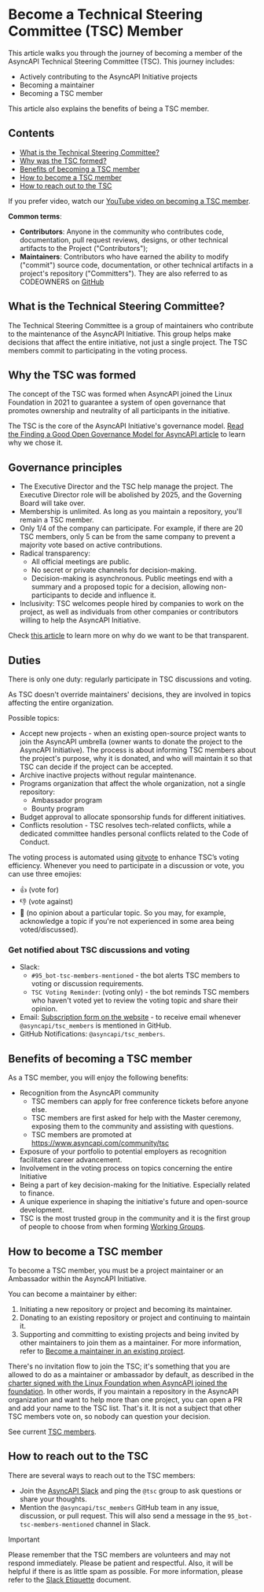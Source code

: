 # Become a Technical Steering Committee (TSC) Member 

This article walks you through the journey of becoming a member of the AsyncAPI Technical Steering Committee (TSC). This journey includes:
* Actively contributing to the AsyncAPI Initiative projects
* Becoming a maintainer
* Becoming a TSC member

This article also explains the benefits of being a TSC member.

## Contents
* [What is the Technical Steering Committee?](#what-is-the-technical-steering-committee)
* [Why was the TSC formed?](#why-the-tsc-was-formed)
* [Benefits of becoming a TSC member](#benefits-of-becoming-a-tsc-member)
* [How to become a TSC member](#how-to-become-a-tsc-member)
* [How to reach out to the TSC](#how-to-reach-out-to-the-tsc)

If you prefer video, watch our [YouTube video on becoming a TSC member](https://www.youtube.com/watch?v=MfVUUbW2aos).

**Common terms**:
* **Contributors**: Anyone in the community who contributes code, documentation, pull request reviews, designs, or other technical artifacts to the Project ("Contributors");
* **Maintainers**: Contributors who have earned the ability to modify ("commit") source code, documentation, or other technical artifacts in a project's repository ("Committers"). They are also referred to as CODEOWNERS on [GitHub](https://docs.github.com/en/repositories/managing-your-repositorys-settings-and-features/customizing-your-repository/about-code-owners)

## What is the Technical Steering Committee?
The Technical Steering Committee is a group of maintainers who contribute to the maintenance of the AsyncAPI Initiative. This group helps make decisions that affect the entire initiative, not just a single project. The TSC members commit to participating in the voting process.

## Why the TSC was formed
The concept of the TSC was formed when AsyncAPI joined the Linux Foundation in 2021 to guarantee a system of open governance that promotes ownership and neutrality of all participants in the initiative.

The TSC is the core of the AsyncAPI Initiative's governance model. [Read the Finding a Good Open Governance Model for AsyncAPI article](https://www.asyncapi.com/blog/governance-motivation) to learn why we chose it.

## Governance principles
* The Executive Director and the TSC help manage the project. The Executive Director role will be abolished by 2025, and the Governing Board will take over.
* Membership is unlimited. As long as you maintain a repository, you'll remain a TSC member.
* Only 1/4 of the company can participate. For example, if there are 20 TSC members, only 5 can be from the same company to prevent a majority vote based on active contributions.
* Radical transparency:
  * All official meetings are public.
  * No secret or private channels for decision-making.
  * Decision-making is asynchronous. Public meetings end with a summary and a proposed topic for a decision, allowing non-participants to decide and influence it.
* Inclusivity: TSC welcomes people hired by companies to work on the project, as well as individuals from other companies or contributors willing to help the AsyncAPI Initiative.

Check [this article](https://www.asyncapi.com/blog/radical-transparency) to learn more on why do we want to be that transparent.

## Duties
There is only one duty: regularly participate in TSC discussions and voting.

As TSC doesn't override maintainers' decisions, they are involved in topics affecting the entire organization.

Possible topics:
* Accept new projects - when an existing open-source project wants to join the AsyncAPI umbrella (owner wants to donate the project to the AsyncAPI Initiative). The process is about informing TSC members about the project's purpose, why it is donated, and who will maintain it so that TSC can decide if the project can be accepted.
* Archive inactive projects without regular maintenance.
* Programs organization that affect the whole organization, not a single repository:
  * Ambassador program
  * Bounty program
* Budget approval to allocate sponsorship funds for different initiatives.
* Conflicts resolution - TSC resolves tech-related conflicts, while a dedicated committee handles personal conflicts related to the Code of Conduct.

The voting process is automated using [gitvote](https://github.com/cncf/gitvote) to enhance TSC’s voting efficiency. Whenever you need to participate in a discussion or vote, you can use three emojies:
* 👍 (vote for)
* 👎 (vote against)
* 👀 (no opinion about a particular topic. So you may, for example, acknowledge a topic if you're not experienced in some area being voted/discussed).

### Get notified about TSC discussions and voting
* Slack:
  - `#95_bot-tsc-members-mentioned` - the bot alerts TSC members to voting or discussion requirements.
  - `TSC Voting Reminder`: (voting only) - the bot reminds TSC members who haven't voted yet to review the voting topic and share their opinion.
* Email: [Subscription form on the website](https://www.asyncapi.com/community/tsc) - to receive email whenever `@asyncapi/tsc_members` is mentioned in GitHub.
* GitHub Notifications: `@asyncapi/tsc_members`.

## Benefits of becoming a TSC member
As a TSC member, you will enjoy the following benefits:
* Recognition from the AsyncAPI community
  * TSC members can apply for free conference tickets before anyone else.
  * TSC members are first asked for help with the Master ceremony, exposing them to the community and assisting with questions.
  * TSC members are promoted at https://www.asyncapi.com/community/tsc
* Exposure of your portfolio to potential employers as recognition facilitates career advancement.
* Involvement in the voting process on topics concerning the entire Initiative
* Being a part of key decision-making for the Initiative. Especially related to finance.
* A unique experience in shaping the initiative's future and open-source development.
* TSC is the most trusted group in the community and it is the first group of people to choose from when forming [Working Groups](https://github.com/asyncapi/community/blob/master/WORKING_GROUPS.md).

## How to become a TSC member
To become a TSC member, you must be a project maintainer or an Ambassador within the AsyncAPI Initiative.

You can become a maintainer by either:
1. Initiating a new repository or project and becoming its maintainer.
2. Donating to an existing repository or project and continuing to maintain it.
3. Supporting and committing to existing projects and being invited by other maintainers to join them as a maintainer. For more information, refer to [Become a maintainer in an existing project](https://github.com/asyncapi/community/blob/master/Become-maintainer-in-existing-project.md).

There's no invitation flow to join the TSC; it's something that you are allowed to do as a maintainer or ambassador by default, as described in the [charter signed with the Linux Foundation when AsyncAPI joined the foundation](https://github.com/asyncapi/community/blob/master/CHARTER.md). In other words, if you maintain a repository in the AsyncAPI organization and want to help more than one project, you can open a PR and add your name to the TSC list. That's it. It is not a subject that other TSC members vote on, so nobody can question your decision.

See current [TSC members](https://www.asyncapi.com/community/tsc).

## How to reach out to the TSC
There are several ways to reach out to the TSC members:
* Join the [AsyncAPI Slack](https://www.asyncapi.com/slack-invite) and ping the `@tsc` group to ask questions or share your thoughts.
* Mention the `@asyncapi/tsc_members` GitHub team in any issue, discussion, or pull request. This will also send a message in the `95_bot-tsc-members-mentioned` channel in Slack.

> [!IMPORTANT]
> Please remember that the TSC members are volunteers and may not respond immediately.
> Please be patient and respectful. Also, it will be helpful if there is as little spam as possible. For more information, please refer to the [Slack Etiquette](./slack-etiquette.md) document.
